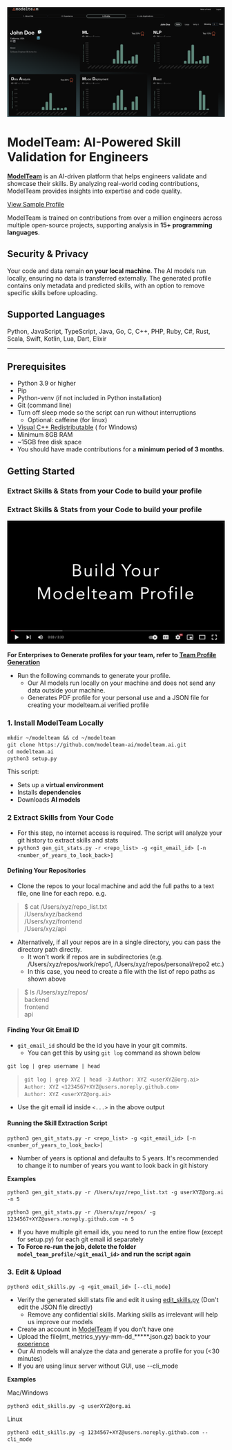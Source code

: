 <div align="center">
  <img src="images/sampleProfile.png" alt="ModelTeam">
</div>

# ModelTeam: AI-Powered Skill Validation for Engineers

**[ModelTeam](https://modelteam.ai)** is an AI-driven platform that helps engineers validate and showcase their skills.
By analyzing real-world coding contributions, ModelTeam provides insights into expertise and code quality.

[View Sample Profile](https://app.modelteam.ai/profile?id=1da842a06520c30722ff3efb96d67a482cd689e6d43b87c882d4b690975a7c31)

ModelTeam is trained on contributions from over a million engineers across multiple open-source projects, supporting
analysis in **15+ programming languages**.

## Security & Privacy

Your code and data remain **on your local machine**. The AI models run locally, ensuring no data is transferred
externally. The generated profile contains only metadata and predicted skills, with an option to remove specific skills
before uploading.

## Supported Languages

Python, JavaScript, TypeScript, Java, Go, C, C++, PHP, Ruby, C#, Rust, Scala, Swift, Kotlin, Lua, Dart, Elixir

---

## Prerequisites

- Python 3.9 or higher
- Pip
- Python-venv (if not included in Python installation)
- Git (command line)
- Turn off sleep mode so the script can run without interruptions
    - Optional: caffeine (for linux)
- [Visual C++ Redistributable](https://learn.microsoft.com/en-us/cpp/windows/latest-supported-vc-redist?view=msvc-170) (
  for Windows)
- Minimum 8GB RAM
- ~15GB free disk space
- You should have made contributions for a **minimum period of 3 months**.

## Getting Started
### Extract Skills & Stats from your Code to build your profile

### Extract Skills & Stats from your Code to build your profile

[![Build your Modelteam profile](images/engVideo.png)](https://www.youtube.com/watch?v=GqwijKCqfRE)

**For Enterprises to Generate profiles for your team, refer to [Team Profile Generation](README_org.md)**
- Run the following commands to generate your profile.
    - Our AI models run locally on your machine and does not send any data outside your machine.
    - Generates PDF profile for your personal use and a JSON file for creating your modelteam.ai verified profile

### 1. Install ModelTeam Locally

```
mkdir ~/modelteam && cd ~/modelteam
git clone https://github.com/modelteam-ai/modelteam.ai.git
cd modelteam.ai
python3 setup.py
```

This script:

- Sets up a **virtual environment**
- Installs **dependencies**
- Downloads **AI models**

### 2 Extract Skills from Your Code

- For this step, no internet access is required. The script will analyze your git history to extract skills and stats
- `python3 gen_git_stats.py -r <repo_list> -g <git_email_id> [-n <number_of_years_to_look_back>]`

#### Defining Your Repositories

- Clone the repos to your local machine and add the full paths to a text file, one line for each repo. e.g.

> $ cat /Users/xyz/repo_list.txt<br>
> /Users/xyz/backend<br>
> /Users/xyz/frontend<br>
> /Users/xyz/api

- Alternatively, if all your repos are in a single directory, you can pass the directory path directly.
    - It won't work if repos are in subdirectories (e.g. /Users/xyz/repos/work/repo1, /Users/xyz/repos/personal/repo2
      etc.)
    - In this case, you need to create a file with the list of repo paths as shown above

> $ ls /Users/xyz/repos/<br>
> backend<br>
> frontend<br>
> api

#### Finding Your Git Email ID

- `git_email_id` should be the id you have in your git commits.
  - You can get this by using `git log` command as shown below

``` 
git log | grep username | head
```

> `git log | grep XYZ | head -3`
> `Author: XYZ <userXYZ@org.ai>`<br>
> `Author: XYZ <1234567+XYZ@users.noreply.github.com>`<br>
> `Author: XYZ <userXYZ@org.ai>`<br>

- Use the git email id inside `<...>` in the above output

#### Running the Skill Extraction Script

```
python3 gen_git_stats.py -r <repo_list> -g <git_email_id> [-n <number_of_years_to_look_back>]
```

- Number of years is optional and defaults to 5 years. It's recommended to change it to number of years you want to look
  back in git history

**Examples**

```
python3 gen_git_stats.py -r /Users/xyz/repo_list.txt -g userXYZ@org.ai -n 5
```

```
python3 gen_git_stats.py -r /Users/xyz/repos/ -g 1234567+XYZ@users.noreply.github.com -n 5
```

- If you have multiple git email ids, you need to run the entire flow (except for setup.py) for each git email id
  separately
- **To Force re-run the job, delete the folder `model_team_profile/<git_email_id>` and run the script again**

### 3. Edit & Upload

```
python3 edit_skills.py -g <git_email_id> [--cli_mode]
```
- Verify the generated skill stats file and edit it using [edit_skills.py](edit_skills.py) (Don't edit the JSON file
  directly)
    - Remove any confidential skills. Marking skills as irrelevant will help us improve our models
- Create an account in [ModelTeam](https://app.modelteam.ai/) if you don't have one
- Upload the file(mt_metrics_yyyy-mm-dd_*****.json.gz) back to your [experience](https://app.modelteam.ai/experience)
- Our AI models will analyze the data and generate a profile for you (<30 minutes)
- If you are using linux server without GUI, use --cli_mode

**Examples**

Mac/Windows

```
python3 edit_skills.py -g userXYZ@org.ai
```

Linux

```
python3 edit_skills.py -g 1234567+XYZ@users.noreply.github.com --cli_mode
```

